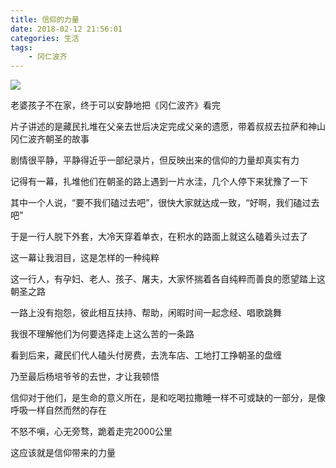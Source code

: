 ```yaml
---
title: 信仰的力量
date: 2018-02-12 21:56:01
categories: 生活
tags: 
	- 冈仁波齐
---
```


![](http://p7wcdketk.bkt.clouddn.com/18-4-30/35207673.jpg)

<!-- more -->

老婆孩子不在家，终于可以安静地把《冈仁波齐》看完

片子讲述的是藏民扎堆在父亲去世后决定完成父亲的遗愿，带着叔叔去拉萨和神山冈仁波齐朝圣的故事

剧情很平静，平静得近乎一部纪录片，但反映出来的信仰的力量却真实有力

记得有一幕，扎堆他们在朝圣的路上遇到一片水洼，几个人停下来犹豫了一下

其中一个人说，“要不我们磕过去吧”，很快大家就达成一致，“好啊，我们磕过去吧”

于是一行人脱下外套，大冷天穿着单衣，在积水的路面上就这么磕着头过去了

这一幕让我泪目，这是怎样的一种纯粹

这一行人，有孕妇、老人、孩子、屠夫，大家怀揣着各自纯粹而善良的愿望踏上这朝圣之路

一路上没有抱怨，彼此相互扶持、帮助，闲暇时间一起念经、唱歌跳舞

我很不理解他们为何要选择走上这么苦的一条路

看到后来，藏民们代人磕头付房费，去洗车店、工地打工挣朝圣的盘缠

乃至最后杨培爷爷的去世，才让我顿悟

信仰对于他们，是生命的意义所在，是和吃喝拉撒睡一样不可或缺的一部分，是像呼吸一样自然而然的存在

不怒不嗔，心无旁骛，跪着走完2000公里

这应该就是信仰带来的力量




